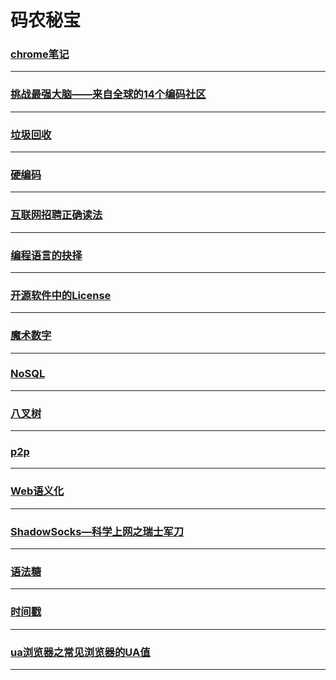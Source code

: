 码农秘宝
========

### [chrome笔记](chrome)

---

### [挑战最强大脑——来自全球的14个编码社区](coding-challenges)

---

### [垃圾回收](garbage-collection)

---

### [硬编码](hardCode)

---

### [互联网招聘正确读法](hire)

---

### [编程语言的抉择](language-select)

---

### [开源软件中的License](license)

---

### [魔术数字](magicNumber)

---

### [NoSQL](NoSQL)

---

### [八叉树](octree)

---

### [p2p](p2p)

---

### [Web语义化](semantic-web)

---

### [ShadowSocks—科学上网之瑞士军刀](shadowsocks)

---

### [语法糖](syntactic-sugar)

---

### [时间戳](timestamp)

---

### [ua浏览器之常见浏览器的UA值](user-agent)

---
